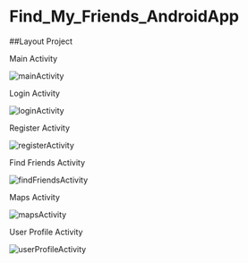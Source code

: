 # Find_My_Friends_AndroidApp

##Layout Project

Main Activity

![mainActivity](https://user-images.githubusercontent.com/72797657/225972960-6398779a-8604-4834-bcbc-fe1c9b88edf2.png)

Login Activity

![loginActivity](https://user-images.githubusercontent.com/72797657/225973464-2f094f2d-deca-4052-bb5f-e6e3840d984b.png)


Register Activity


![registerActivity](https://user-images.githubusercontent.com/72797657/225973483-586d514c-0b4f-47ec-be50-73322befee68.png)


Find Friends Activity


![findFriendsActivity](https://user-images.githubusercontent.com/72797657/225973512-9f3e23e8-d4ed-44e2-9766-bee48dbaab1b.png)



Maps Activity


![mapsActivity](https://user-images.githubusercontent.com/72797657/225973557-5273a170-6193-40e4-8e13-ff2fa8bb25cb.png)


User Profile Activity


![userProfileActivity](https://user-images.githubusercontent.com/72797657/225973583-009356f4-bdb0-47b2-8260-a7322d37677d.png)
